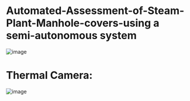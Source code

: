 # Automated-Assessment-of-Steam-Plant-Manhole-covers-using a semi-autonomous system
![image](https://github.com/Arshad-Engineer/Automated-Assessment-of-Steam-Plant-Infrastructure-for-UMD-Facilities-Management/assets/112987383/3ddc48b0-8fb2-466d-b3f4-c47b3b407d45)

# Thermal Camera:
![image](https://github.com/Arshad-Engineer/Automated-Assessment-of-Steam-Plant-Infrastructure/assets/112987383/f216de91-3451-4068-b757-a343eea6b43d)


